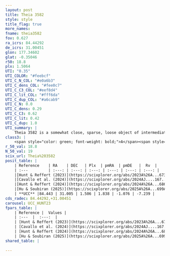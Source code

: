 ```yaml
---
layout: post
title: Theia 3582
style: style
title_flag: true
more_names: 
fname: theia3582
fov: 0.627
ra_icrs: 84.44292
de_icrs: 31.00451
glon: 177.34602
glat: -0.35046
r50: 18.8
plx: 1.5064
UTI: "0.35"
UTI_COLOR: "#feebcf"
UTI_C_N_COL: "#e0a6b3"
UTI_C_dens_COL: "#fee0c7"
UTI_C_C3_COL: "#eef8d4"
UTI_C_lit_COL: "#fff6da"
UTI_C_dup_COL: "#a6cab9"
UTI_C_N: 0.0
UTI_C_dens: 0.29
UTI_C_C3: 0.62
UTI_C_lit: 0.42
UTI_C_dup: 1.0
UTI_summary: |
    Theia 3582 is a somewhat close, sparse, loose object of intermediate C3 quality. It was recently reported in the literature.<br><br><span style="color: #99180f; font-weight: bold;">Warning: </span>contains less than 25 stars with <i>P>0.5</i> estimated.
class3: |
    <span style="color: green; font-weight: bold;">A</span><span style="color: red; font-weight: bold;">C</span>
r_50_val: 18.8
N_50_val: 19
scix_url: Theia%203582
posit_table: |
    | Reference    | RA    | DEC   | Plx  | pmRA  | pmDE   |  Rv  |
    | :---         | :---: | :---: | :---: | :---: | :---: | :---: |
    |[Hunt & Reffert (2023)](https://scixplorer.org/abs/2023A%26A...673A.114H) | 84.443 | 31.003 | 1.471 | 1.779 | -1.058 | -5.927 |
    |[Cavallo et al. (2024)](https://scixplorer.org/abs/2024AJ....167...12C) | 84.732 | 30.862 | 1.491 | -- | -- | -- |
    |[Hunt & Reffert (2024)](https://scixplorer.org/abs/2024A%26A...686A..42H) | 84.443 | 31.003 | 1.471 | 1.779 | -1.058 | -5.927 |
    |[Hu & Soubiran (2025)](https://scixplorer.org/abs/2025A%26A...699A.246H) | 84.732 | 30.862 | -- | -- | -- | -- |
    | **UCC** |84.443 | 31.005 | 1.506 | 1.838 | -1.076 | -7.239 | 
cds_radec: 84.44292,+31.00451
carousel: UCC_HUNT23
fpars_table: |
    | Reference |  Values |
    | :---  |  :---:  |
    | [Hunt & Reffert (2023)](https://scixplorer.org/abs/2023A%26A...673A.114H) | `AV50=0.692, diffAV50=1.917, MOD50=8.969, logAge50=8.082` |
    | [Cavallo et al. (2024)](https://scixplorer.org/abs/2024AJ....167...12C) | `AV50=0.71, dMod50=9.04, logAge50=8.78, [Fe/H]50=0.14` |
    | [Hunt & Reffert (2024)](https://scixplorer.org/abs/2024A%26A...686A..42H) | `MassJ=83.7129` |
    | [Hu & Soubiran (2025)](https://scixplorer.org/abs/2025A%26A...699A.246H) | `MA22=-0.27, MA23f=-0.12, MZ23=-0.01, MK24=-0.03, MF24=-0.06` |
shared_table: |
    
---
```

